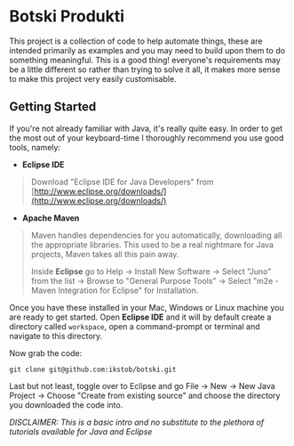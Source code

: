 Botski Produkti
===============

This project is a collection of code to help automate things, these are intended primarily as examples and you may need to build upon them to do something meaningful.  This is a good thing! everyone's requirements may be a little different so rather than trying to solve it all, it makes more sense to make this project very easily customisable.

Getting Started
---------------

If you're not already familiar with Java, it's really quite easy.  In order to get the most out of your keyboard-time I thoroughly recommend you use good tools, namely:

* **Eclipse IDE**
> Download "Eclipse IDE for Java Developers" from [http://www.eclipse.org/downloads/](http://www.eclipse.org/downloads/)

* **Apache Maven**
> Maven handles dependencies for you automatically, downloading all the appropriate libraries.  This used to be a real nightmare for Java projects, Maven takes all this pain away.
>
> Inside **Eclipse** go to Help -> Install New Software -> Select "Juno" from the list -> Browse to "General Purpose Tools" -> Select "m2e - Maven Integration for Eclipse" for Installation.

Once you have these installed in your Mac, Windows or Linux machine you are ready to get started.  Open **Eclipse IDE** and it will by default create a directory called `workspace`, open a command-prompt or terminal and navigate to this directory.

Now grab the code:

```
git clone git@github.com:ikstob/botski.git
```

Last but not least, toggle over to Eclipse and go File -> New -> New Java Project -> Choose "Create from existing source" and choose the directory you downloaded the code into.

*DISCLAIMER: This is a basic intro and no substitute to the plethora of tutorials available for Java and Eclipse*
